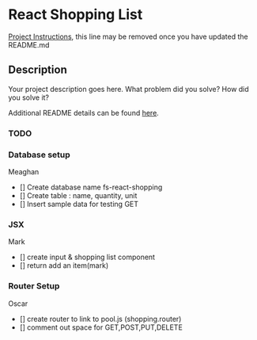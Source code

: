 # React Shopping List

[Project Instructions](./INSTRUCTIONS.md), this line may be removed once you have updated the README.md

## Description

Your project description goes here. What problem did you solve? How did you solve it?

Additional README details can be found [here](https://github.com/PrimeAcademy/readme-template/blob/master/README.md).


### TODO

### Database setup
Meaghan
- [] Create database name fs-react-shopping 
- [] Create table : name, quantity, unit 
- [] Insert sample data for testing GET

### JSX 
Mark
- [] create input & shopping list component 
- [] return add an item(mark)


### Router Setup
Oscar
- []  create router to link to pool.js (shopping.router)
- [] comment out space for GET,POST,PUT,DELETE



